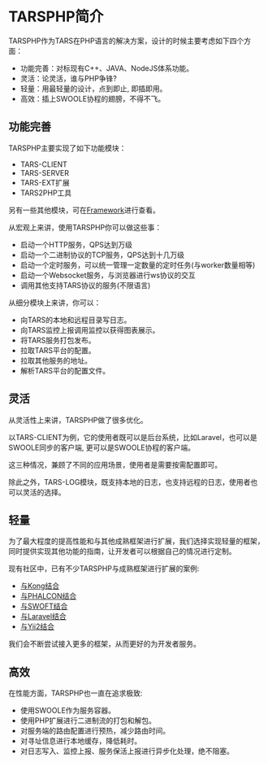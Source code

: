 # TARSPHP简介

TARSPHP作为TARS在PHP语言的解决方案，设计的时候主要考虑如下四个方面：

* 功能完善：对标现有C++、JAVA、NodeJS体系功能。
* 灵活：论灵活，谁与PHP争锋?
* 轻量：用最轻量的设计，点到即止, 即插即用。
* 高效：插上SWOOLE协程的翅膀，不得不飞。

## 功能完善

TARSPHP主要实现了如下功能模块：
* TARS-CLIENT
* TARS-SERVER
* TARS-EXT扩展
* TARS2PHP工具

另有一些其他模块，可在[Framework](../Framework/introduce.md)进行查看。

从宏观上来讲，使用TARSPHP你可以做这些事：
* 启动一个HTTP服务，QPS达到万级
* 启动一个二进制协议的TCP服务，QPS达到十几万级
* 启动一个定时服务，可以统一管理一定数量的定时任务(与worker数量相等)
* 启动一个Websocket服务，与浏览器进行ws协议的交互
* 调用其他支持TARS协议的服务(不限语言)

从细分模块上来讲，你可以：
* 向TARS的本地和远程目录写日志。
* 向TARS监控上报调用监控以获得图表展示。
* 将TARS服务打包发布。
* 拉取TARS平台的配置。
* 拉取其他服务的地址。
* 解析TARS平台的配置文件。

## 灵活

从灵活性上来讲，TARSPHP做了很多优化。

以TARS-CLIENT为例，它的使用者既可以是后台系统，比如Laravel，也可以是SWOOLE同步的客户端, 更可以是SWOOLE协程的客户端。

这三种情况，兼顾了不同的应用场景，使用者是需要按需配置即可。

除此之外，TARS-LOG模块，既支持本地的日志，也支持远程的日志，使用者也可以灵活的选择。

## 轻量

为了最大程度的提高性能和与其他成熟框架进行扩展，我们选择实现轻量的框架，同时提供实现其他功能的指南，让开发者可以根据自己的情况进行定制。

现有社区中，已有不少TARSPHP与成熟框架进行扩展的案例:

* [与Kong结合](https://tangramor.gitlab.io/tars-docker-guide/3.TARS-PHP-HTTP%E6%9C%8D%E5%8A%A1%E7%AB%AF%E4%B8%8E%E5%AE%A2%E6%88%B7%E7%AB%AF%E5%BC%80%E5%8F%91/)
* [与PHALCON结合]()
* [与SWOFT结合](../Advanced/swoft.md)
* [与Laravel结合](../Advanced/laravel.md)
* [与Yii2结合](../Advanced/yii2.md)

我们会不断尝试接入更多的框架，从而更好的为开发者服务。

## 高效

在性能方面，TARSPHP也一直在追求极致:
* 使用SWOOLE作为服务容器。
* 使用PHP扩展进行二进制流的打包和解包。
* 对服务端的路由配置进行预热，减少路由时间。
* 对寻址信息进行本地缓存，降低耗时。
* 对日志写入、监控上报、服务保活上报进行异步化处理，绝不阻塞。

